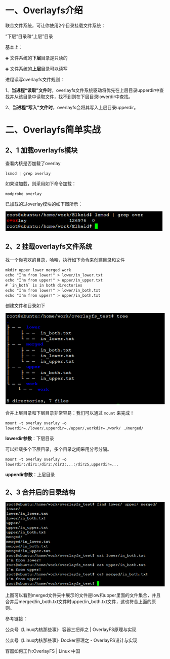 # 一、Overlayfs介绍

联合文件系统，可让你使用2个目录挂载文件系统：

“下层”目录和“上层”目录

基本上：

◈ 文件系统的**下层**目录是只读的

◈ 文件系统的**上层**目录可以读写



进程读写overlayfs文件规则：

1、**当进程“读取”文件时**，overlayfs文件系统驱动将优先在上层目录upperdir中查找并从该目录中读取文件，找不到则在下层目录lowerdir中查找。

2、**当进程"写入"文件时**，overlayfs会将其写入上层目录upperdir。



# 二、Overlayfs简单实战

## 2、1 加载overlayfs模块

查看内核是否加载了overlay

```shell
lsmod | grep overlay
```



如果没加载，则采用如下命令加载：

```shell
modprobe overlay
```

已加载的过overlay模块的如下图所示：

![image-20220221214907689](picture/image-20220221214907689.png)



## 2、2 挂载overlayfs文件系统

找一个你喜欢的目录，哈哈，执行如下命令来创建目录和文件

```shell
mkdir upper lower merged work
echo "I'm from lower!" > lower/in_lower.txt
echo "I'm from upper!" > upper/in_upper.txt
# `in_both` is in both directories
echo "I'm from lower!" > lower/in_both.txt
echo "I'm from upper!" > upper/in_both.txt
```

创建文件和目录如下

![image-20220221221234630](picture/image-20220221221234630.png)



合并上层目录和下层目录非常容易：我们可以通过 `mount` 来完成！

```
mount -t overlay overlay -o lowerdir=./lower/,upperdir=./upper/,workdir=./work/ ./merged/
```

**lowerdir参数**：下层目录

可以挂载多个下层目录，多个目录之间采用分号分隔。

```
mount -t overlay overlay -o lowerdir:/dir1:/dir2:/dir3:...:/dir25,upperdir=...
```



**upperdir参数**：上层目录



## 2、3 合并后的目录结构

![image-20220221221754038](picture/image-20220221221754038.png)

上图可以看到merged文件夹中展示的文件是low和upper里面的文件集合，并且合并后merged/in_both.txt文件时upper/in_both.txt文件，这也符合上面的原则。





参考链接：

公众号《Linux内核那些事》 容器三把斧之 | OverlayFS原理与实现

公众号《Linux内核那些事》Docker原理之 - OverlayFS设计与实现

容器如何工作:OverlayFS | Linux 中国